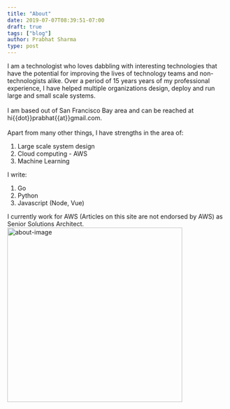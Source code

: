 ```yaml
---
title: "About"
date: 2019-07-07T08:39:51-07:00
draft: true
tags: ["blog"]
author: Prabhat Sharma
type: post
---
```


<section id="about">
    <div class="container">
        <div class="row">
            <div class="col-md-6 col-sm-6">
                <div class="block wow fadeInLeft" data-wow-delay=".3s" data-wow-duration="500ms">
                    I am a technologist who loves dabbling with interesting technologies that have the potential for improving the lives of technology teams and non-technologists alike. Over a period of 15 years years of my professional experience, I have helped multiple organizations design, deploy and run large and small scale systems. <br><br> I am based out of San Francisco Bay area and can be reached at hi{{dot}}prabhat{{at}}gmail.com. <br><br> Apart from many other things, I have strengths in the area of:<br> <ol><li>Large scale system design</li><li>Cloud computing - AWS</li><li>Machine Learning</li></ol> I write: <ol><li>Go</li><li>Python</li><li>Javascript (Node, Vue)</li></ol> I currently work for AWS (Articles on this site are not endorsed by AWS) as Senior Solutions Architect.
                </div>
            </div>
            <div class="col-md-6 col-sm-6">
                <div class="block wow fadeInRight" data-wow-delay=".3s" data-wow-duration="500ms">
                    <img src="/images/about/me.jpg" alt="about-image" width="400">
                </div>
            </div>
        </div>
    </div>
</section>


